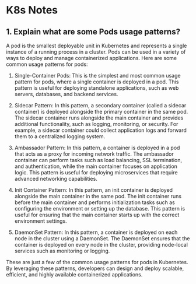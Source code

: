 # K8s Notes

## 1.  Explain what are some Pods usage patterns?
A pod is the smallest deployable unit in Kubernetes and represents a single instance of a running process in a cluster. Pods can be used in a variety of ways to deploy and manage containerized applications. Here are some common usage patterns for pods:

1. Single-Container Pods: This is the simplest and most common usage pattern for pods, where a single container is deployed in a pod. This pattern is useful for deploying standalone applications, such as web servers, databases, and backend services.

2. Sidecar Pattern: In this pattern, a secondary container (called a sidecar container) is deployed alongside the primary container in the same pod. The sidecar container runs alongside the main container and provides additional functionality, such as logging, monitoring, or security. For example, a sidecar container could collect application logs and forward them to a centralized logging system.

3. Ambassador Pattern: In this pattern, a container is deployed in a pod that acts as a proxy for incoming network traffic. The ambassador container can perform tasks such as load balancing, SSL termination, and authentication, while the main container focuses on application logic. This pattern is useful for deploying microservices that require advanced networking capabilities.

4. Init Container Pattern: In this pattern, an init container is deployed alongside the main container in the same pod. The init container runs before the main container and performs initialization tasks such as configuring the environment or setting up the database. This pattern is useful for ensuring that the main container starts up with the correct environment settings.

5. DaemonSet Pattern: In this pattern, a container is deployed on each node in the cluster using a DaemonSet. The DaemonSet ensures that the container is deployed on every node in the cluster, providing node-local services such as monitoring or logging.

These are just a few of the common usage patterns for pods in Kubernetes. By leveraging these patterns, developers can design and deploy scalable, efficient, and highly available containerized applications.